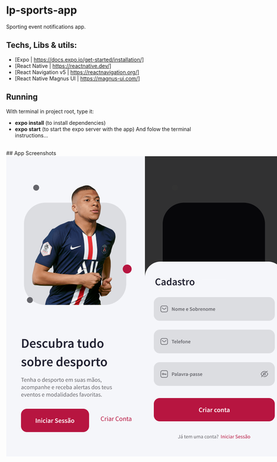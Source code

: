 # lp-sports-app

Sporting event notifications app.

## Techs, Libs & utils:
- [Expo | https://docs.expo.io/get-started/installation/]
- [React Native | https://reactnative.dev/]
- [React Navigation v5 | https://reactnavigation.org/]
- [React Native Magnus UI | https://magnus-ui.com/]

## Running
With terminal in project root, type it:
- <b>expo install</b> (to install dependencies)
- <b>expo start</b> (to start the expo server with the app)
And folow the terminal instructions...
<br>
## App Screenshots

<div style="width: 100%; display: flex">
   <img src="https://github.com/EdsonPaulo/lp-sports-app/blob/main/screenshots/LadingScreen.png" style="flex: 1" /> 
   <img src="https://github.com/EdsonPaulo/lp-sports-app/blob/main/screenshots/RegisterScreen.png" style="flex: 1" /> 
   <img src="https://github.com/EdsonPaulo/lp-sports-app/blob/main/screenshots/SportSelection.png" style="flex: 1" /> 
   <img src="https://github.com/EdsonPaulo/lp-sports-app/blob/main/screenshots/HomeScreen.png" style="flex: 1"  /> 
   <img src="https://github.com/EdsonPaulo/lp-sports-app/blob/main/screenshots/ProfileScreen.png" style="flex: 1"  /> 
</div>
